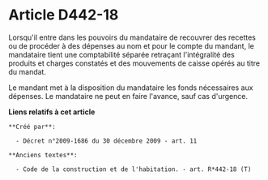 # Article D442-18

Lorsqu'il entre dans les pouvoirs du mandataire de recouvrer des recettes ou de procéder à des dépenses au nom et pour le
compte du mandant, le mandataire tient une comptabilité séparée retraçant l'intégralité des produits et charges constatés et
des mouvements de caisse opérés au titre du mandat.

Le mandant met à la disposition du mandataire les fonds nécessaires aux dépenses. Le mandataire ne peut en faire l'avance,
sauf cas d'urgence.

**Liens relatifs à cet article**

	**Créé par**:

	  - Décret n°2009-1686 du 30 décembre 2009 - art. 11

	**Anciens textes**:

	  - Code de la construction et de l'habitation. - art. R*442-18 (T)
